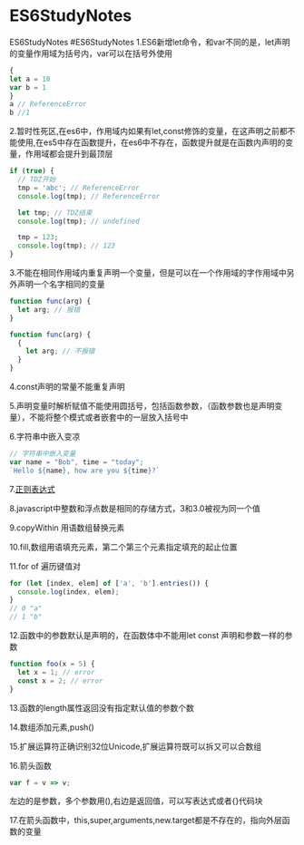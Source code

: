 # ES6StudyNotes
ES6StudyNotes
#ES6StudyNotes
1.ES6新增let命令，和var不同的是，let声明的变量作用域为括号内，var可以在括号外使用
```js
{
let a = 10 
var b = 1
}
a // ReferenceError
b //1
```

2.暂时性死区,在es6中，作用域内如果有let,const修饰的变量，在这声明之前都不能使用,在es5中存在函数提升，在es6中不存在，函数提升就是在函数内声明的变量，作用域都会提升到最顶层
```js
if (true) {
  // TDZ开始
  tmp = 'abc'; // ReferenceError
  console.log(tmp); // ReferenceError

  let tmp; // TDZ结束
  console.log(tmp); // undefined

  tmp = 123;
  console.log(tmp); // 123
}
```

3.不能在相同作用域内重复声明一个变量，但是可以在一个作用域的字作用域中另外声明一个名字相同的变量
```js
function func(arg) {
  let arg; // 报错
}

function func(arg) {
  {
    let arg; // 不报错
  }
}
```

4.const声明的常量不能重复声明

5.声明变量时解析赋值不能使用圆括号，包括函数参数，（函数参数也是声明变量），不能将整个模式或者嵌套中的一层放入括号中

6.字符串中嵌入变凉
```js
// 字符串中嵌入变量
var name = "Bob", time = "today";
`Hello ${name}, how are you ${time}?`
```

7.[正则表达式](http://www.runoob.com/regexp/regexp-syntax.html)

8.javascript中整数和浮点数是相同的存储方式，3和3.0被视为同一个值

9.copyWithin 用语数组替换元素

10.fill,数组用语填充元素，第二个第三个元素指定填充的起止位置

11.for of 遍历键值对
```js
for (let [index, elem] of ['a', 'b'].entries()) {
  console.log(index, elem);
}
// 0 "a"
// 1 "b"
```

12.函数中的参数默认是声明的，在函数体中不能用let const 声明和参数一样的参数
```js
function foo(x = 5) {
  let x = 1; // error
  const x = 2; // error
}
```

13.函数的length属性返回没有指定默认值的参数个数

14.数组添加元素,push()

15.扩展运算符正确识别32位Unicode,扩展运算符既可以拆又可以合数组

16.箭头函数
```js
var f = v => v;
```
左边的是参数，多个参数用(),右边是返回值，可以写表达式或者{}代码块


17.在箭头函数中，this,super,arguments,new.target都是不存在的，指向外层函数的变量
